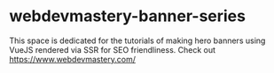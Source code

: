 # webdevmastery-banner-series
This space is dedicated for the tutorials of making hero banners using VueJS rendered via SSR for SEO friendliness. Check out https://www.webdevmastery.com/
